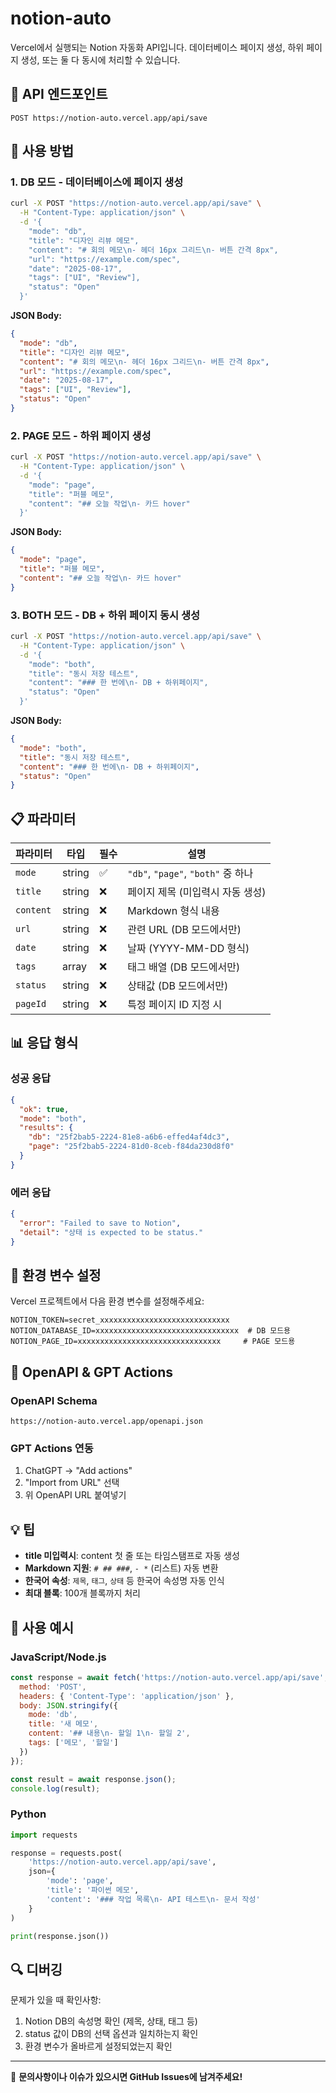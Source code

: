 # notion-auto

Vercel에서 실행되는 Notion 자동화 API입니다. 데이터베이스 페이지 생성, 하위 페이지 생성, 또는 둘 다 동시에 처리할 수 있습니다.

## 🚀 API 엔드포인트

```
POST https://notion-auto.vercel.app/api/save
```

## 📝 사용 방법

### 1. DB 모드 - 데이터베이스에 페이지 생성

```bash
curl -X POST "https://notion-auto.vercel.app/api/save" \
  -H "Content-Type: application/json" \
  -d '{
    "mode": "db",
    "title": "디자인 리뷰 메모",
    "content": "# 회의 메모\n- 헤더 16px 그리드\n- 버튼 간격 8px",
    "url": "https://example.com/spec",
    "date": "2025-08-17",
    "tags": ["UI", "Review"],
    "status": "Open"
  }'
```

**JSON Body:**
```json
{
  "mode": "db",
  "title": "디자인 리뷰 메모",
  "content": "# 회의 메모\n- 헤더 16px 그리드\n- 버튼 간격 8px",
  "url": "https://example.com/spec",
  "date": "2025-08-17",
  "tags": ["UI", "Review"],
  "status": "Open"
}
```

### 2. PAGE 모드 - 하위 페이지 생성

```bash
curl -X POST "https://notion-auto.vercel.app/api/save" \
  -H "Content-Type: application/json" \
  -d '{
    "mode": "page",
    "title": "퍼블 메모",
    "content": "## 오늘 작업\n- 카드 hover"
  }'
```

**JSON Body:**
```json
{
  "mode": "page",
  "title": "퍼블 메모",
  "content": "## 오늘 작업\n- 카드 hover"
}
```

### 3. BOTH 모드 - DB + 하위 페이지 동시 생성

```bash
curl -X POST "https://notion-auto.vercel.app/api/save" \
  -H "Content-Type: application/json" \
  -d '{
    "mode": "both",
    "title": "동시 저장 테스트",
    "content": "### 한 번에\n- DB + 하위페이지",
    "status": "Open"
  }'
```

**JSON Body:**
```json
{
  "mode": "both",
  "title": "동시 저장 테스트",
  "content": "### 한 번에\n- DB + 하위페이지",
  "status": "Open"
}
```

## 📋 파라미터

| 파라미터 | 타입 | 필수 | 설명 |
|---------|------|------|------|
| `mode` | string | ✅ | `"db"`, `"page"`, `"both"` 중 하나 |
| `title` | string | ❌ | 페이지 제목 (미입력시 자동 생성) |
| `content` | string | ❌ | Markdown 형식 내용 |
| `url` | string | ❌ | 관련 URL (DB 모드에서만) |
| `date` | string | ❌ | 날짜 (YYYY-MM-DD 형식) |
| `tags` | array | ❌ | 태그 배열 (DB 모드에서만) |
| `status` | string | ❌ | 상태값 (DB 모드에서만) |
| `pageId` | string | ❌ | 특정 페이지 ID 지정 시 |

## 📊 응답 형식

### 성공 응답
```json
{
  "ok": true,
  "mode": "both",
  "results": {
    "db": "25f2bab5-2224-81e8-a6b6-effed4af4dc3",
    "page": "25f2bab5-2224-81d0-8ceb-f84da230d8f0"
  }
}
```

### 에러 응답
```json
{
  "error": "Failed to save to Notion",
  "detail": "상태 is expected to be status."
}
```

## 🔧 환경 변수 설정

Vercel 프로젝트에서 다음 환경 변수를 설정해주세요:

```env
NOTION_TOKEN=secret_xxxxxxxxxxxxxxxxxxxxxxxxxxxxx
NOTION_DATABASE_ID=xxxxxxxxxxxxxxxxxxxxxxxxxxxxxxxx  # DB 모드용
NOTION_PAGE_ID=xxxxxxxxxxxxxxxxxxxxxxxxxxxxxxxx     # PAGE 모드용
```

## 🤖 OpenAPI & GPT Actions

### OpenAPI Schema
```
https://notion-auto.vercel.app/openapi.json
```

### GPT Actions 연동
1. ChatGPT → "Add actions" 
2. "Import from URL" 선택
3. 위 OpenAPI URL 붙여넣기

## 💡 팁

- **title 미입력시**: content 첫 줄 또는 타임스탬프로 자동 생성
- **Markdown 지원**: `# ## ###`, `- *` (리스트) 자동 변환
- **한국어 속성**: `제목`, `태그`, `상태` 등 한국어 속성명 자동 인식
- **최대 블록**: 100개 블록까지 처리

## 📱 사용 예시

### JavaScript/Node.js
```javascript
const response = await fetch('https://notion-auto.vercel.app/api/save', {
  method: 'POST',
  headers: { 'Content-Type': 'application/json' },
  body: JSON.stringify({
    mode: 'db',
    title: '새 메모',
    content: '## 내용\n- 할일 1\n- 할일 2',
    tags: ['메모', '할일']
  })
});

const result = await response.json();
console.log(result);
```

### Python
```python
import requests

response = requests.post(
    'https://notion-auto.vercel.app/api/save',
    json={
        'mode': 'page',
        'title': '파이썬 메모',
        'content': '### 작업 목록\n- API 테스트\n- 문서 작성'
    }
)

print(response.json())
```

## 🔍 디버깅

문제가 있을 때 확인사항:
1. Notion DB의 속성명 확인 (제목, 상태, 태그 등)
2. status 값이 DB의 선택 옵션과 일치하는지 확인
3. 환경 변수가 올바르게 설정되었는지 확인

---

💬 **문의사항이나 이슈가 있으시면 GitHub Issues에 남겨주세요!**